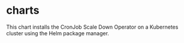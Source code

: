 # charts
This chart installs the CronJob Scale Down Operator on a Kubernetes cluster using the Helm package manager.
